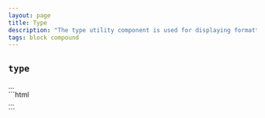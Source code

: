 ```yaml
---
layout: page
title: Type
description: "The type utility component is used for displaying formatted text like you would see in a blog post or document."
tags: block compound
---
```


<h2 class="h2"><code>type</code></h2>

<div class="demo">
  <div class="demo__render">
<div class="type" markdown="1">
...
</div>
  </div>
  <div class="demo__code" markdown="1">
```html
<div class="type">
  ...
</div>
```
  </div>
</div>